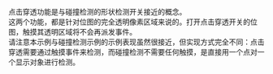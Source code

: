 <!-- 040-bitmap-pixel-hit EDN Egret示例库项目 --> 点击穿透功能是与碰撞检测的形状检测开关接近的概念。   <br>这两个功能，都是针对位图的完全透明像素区域来说的。打开点击穿透开关的位图，触摸其透明区域将不会再派发事件。    <br>请注意本示例与碰撞检测示例的示例表现虽然很接近，但实现方式完全不同：点击穿透需要通过触摸事件来检测，而碰撞检测不需要任何触摸，是直接用一个点对一个显示对象进行检测。    <br>